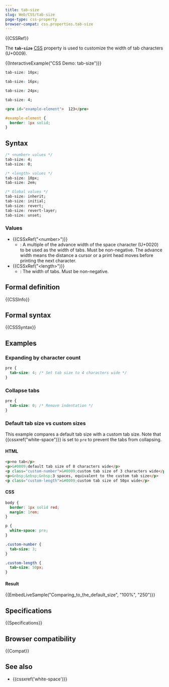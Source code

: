 ```yaml
---
title: tab-size
slug: Web/CSS/tab-size
page-type: css-property
browser-compat: css.properties.tab-size
---
```


{{CSSRef}}

The **`tab-size`** [CSS](/en-US/docs/Web/CSS) property is used to customize the width of tab characters (U+0009).

{{InteractiveExample("CSS Demo: tab-size")}}

```css interactive-example-choice
tab-size: 10px;
```

```css interactive-example-choice
tab-size: 16px;
```

```css interactive-example-choice
tab-size: 24px;
```

```css interactive-example-choice
tab-size: 4;
```

```html interactive-example
<pre id="example-element">  123</pre>
```

```css interactive-example
#example-element {
  border: 1px solid;
}
```

## Syntax

```css
/* <number> values */
tab-size: 4;
tab-size: 0;

/* <length> values */
tab-size: 10px;
tab-size: 2em;

/* Global values */
tab-size: inherit;
tab-size: initial;
tab-size: revert;
tab-size: revert-layer;
tab-size: unset;
```

### Values

- {{CSSxRef("&lt;number&gt;")}}
  - : A multiple of the advance width of the space character (U+0020) to be used as the width of tabs. Must be non-negative. The advance width means the distance a cursor or a print head moves before printing the next character.
- {{CSSxRef("&lt;length&gt;")}}
  - : The width of tabs. Must be non-negative.

## Formal definition

{{CSSInfo}}

## Formal syntax

{{CSSSyntax}}

## Examples

### Expanding by character count

```css
pre {
  tab-size: 4; /* Set tab size to 4 characters wide */
}
```

### Collapse tabs

```css
pre {
  tab-size: 0; /* Remove indentation */
}
```

### Default tab size vs custom sizes

This example compares a default tab size with a custom tab size. Note that {{cssxref("white-space")}} is set to `pre` to prevent the tabs from collapsing.

#### HTML

```html
<p>no tab</p>
<p>&#0009;default tab size of 8 characters wide</p>
<p class="custom-number">&#0009;custom tab size of 3 characters wide</p>
<p>&nbsp;&nbsp;&nbsp;3 spaces, equivalent to the custom tab size</p>
<p class="custom-length">&#0009;custom tab size of 50px wide</p>
```

#### CSS

```css hidden
body {
  border: 1px solid red;
  margin: 1rem;
}
```

```css
p {
  white-space: pre;
}

.custom-number {
  tab-size: 3;
}

.custom-length {
  tab-size: 50px;
}
```

#### Result

{{EmbedLiveSample("Comparing_to_the_default_size", "100%", "250")}}

## Specifications

{{Specifications}}

## Browser compatibility

{{Compat}}

## See also

- {{cssxref('white-space')}}
